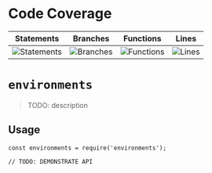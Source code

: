 # Code Coverage
| Statements                  | Branches                | Functions                 | Lines             |
| --------------------------- | ----------------------- | ------------------------- | ----------------- |
| ![Statements](https://img.shields.io/badge/statements-71.55%25-red.svg?style=flat) | ![Branches](https://img.shields.io/badge/branches-46.57%25-red.svg?style=flat) | ![Functions](https://img.shields.io/badge/functions-78.31%25-red.svg?style=flat) | ![Lines](https://img.shields.io/badge/lines-71.73%25-red.svg?style=flat) |
# `environments`

> TODO: description

## Usage

```
const environments = require('environments');

// TODO: DEMONSTRATE API
```